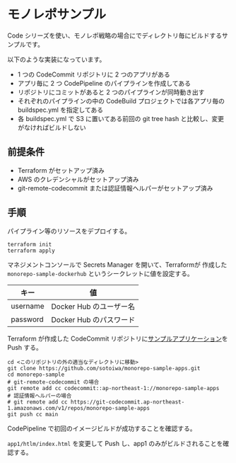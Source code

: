 # モノレポサンプル

Code シリーズを使い、モノレポ戦略の場合にでディレクトリ毎にビルドするサンプルです。

以下のような実装になっています。

- 1 つの CodeCommit リポジトリに 2 つのアプリがある
- アプリ毎に 2 つ CodePipeline のパイプラインを作成してある
- リポジトリにコミットがあると 2 つのパイプラインが同時動き出す
- それぞれのパイプラインの中の CodeBuild プロジェクトでは各アプリ毎の buildspec.yml を指定してある
- 各 buildspec.yml で S3 に置いてある前回の git tree hash と比較し、変更がなければビルドしない

## 前提条件

- Terraform がセットアップ済み
- AWS のクレデンシャルがセットアップ済み
- git-remote-codecommit または認証情報ヘルパーがセットアップ済み

## 手順

パイプライン等のリソースをデプロイする。

```shell
terraform init
terraform apply
```

マネジメントコンソールで Secrets Manager を開いて、Terraformが 作成した `monorepo-sample-dockerhub` というシークレットに値を設定する。

|キー|値|
|---|---|
|username|Docker Hub のユーザー名|
|password|Docker Hub のパスワード|

Terraform が作成した CodeCommit リポジトリに[サンプルアプリケーション](https://github.com/sotoiwa/monorepo-sample-apps)を Push する。

```shell
cd <このリポジトリの外の適当なディレクトリに移動>
git clone https://github.com/sotoiwa/monorepo-sample-apps.git
cd monorepo-sample
# git-remote-codecommit の場合
git remote add cc codecommit::ap-northeast-1://monorepo-sample-apps
# 認証情報ヘルパーの場合
# git remote add cc https://git-codecommit.ap-northeast-1.amazonaws.com/v1/repos/monorepo-sample-apps
git push cc main
```

CodePipeline で初回のイメージビルドが成功することを確認する。

`app1/htlm/index.html` を変更して Push し、app1 のみがビルドされることを確認する。
